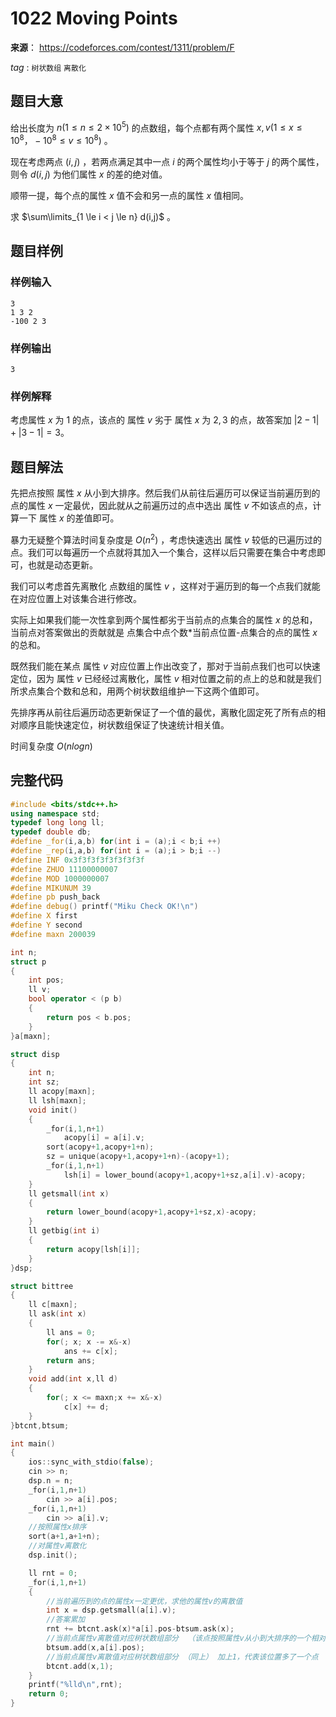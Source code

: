 # 1022  Moving Points

**来源**： https://codeforces.com/contest/1311/problem/F

$tag$ : `树状数组` `离散化` 



## 题目大意

给出长度为 $n(1≤n≤2×10^5)$ 的点数组，每个点都有两个属性 $x,v(1≤x≤10^8，-10^8≤v≤10^8)$ 。

现在考虑两点 $(i,j)$ ，若两点满足其中一点 $i$ 的两个属性均小于等于 $j$ 的两个属性，则令 $d(i,j)$ 为他们属性 $x$ 的差的绝对值。

顺带一提，每个点的属性 $x$ 值不会和另一点的属性 $x$ 值相同。 

求 $\sum\limits_{1 \le i < j \le n} d(i,j)$ 。 



## 题目样例

### 样例输入

```
3
1 3 2
-100 2 3
```

### 样例输出

```
3
```

### 样例解释

考虑属性 $x$ 为 $1$ 的点，该点的 属性 $v$ 劣于 属性 $x$ 为 $2,3$ 的点，故答案加 $|2-1|+|3-1|=3$。



## 题目解法

先把点按照 属性 $x$ 从小到大排序。然后我们从前往后遍历可以保证当前遍历到的点的属性 $x$ 一定最优，因此就从之前遍历过的点中选出 属性 $v$ 不如该点的点，计算一下 属性 $x$ 的差值即可。

暴力无疑整个算法时间复杂度是 $O(n^2)$ ，考虑快速选出 属性 $v$ 较低的已遍历过的点。我们可以每遍历一个点就将其加入一个集合，这样以后只需要在集合中考虑即可，也就是动态更新。

我们可以考虑首先离散化 点数组的属性 $v$ ，这样对于遍历到的每一个点我们就能在对应位置上对该集合进行修改。

实际上如果我们能一次性拿到两个属性都劣于当前点的点集合的属性 $x$ 的总和，当前点对答案做出的贡献就是 点集合中点个数*当前点位置-点集合的点的属性 $x$ 的总和。

既然我们能在某点 属性 $v$ 对应位置上作出改变了，那对于当前点我们也可以快速定位，因为 属性 $v$ 已经经过离散化，属性 $v$ 相对位置之前的点上的总和就是我们所求点集合个数和总和，用两个树状数组维护一下这两个值即可。

先排序再从前往后遍历动态更新保证了一个值的最优，离散化固定死了所有点的相对顺序且能快速定位，树状数组保证了快速统计相关值。

时间复杂度 $O(nlogn)$

## 完整代码

```c++
#include <bits/stdc++.h>
using namespace std;
typedef long long ll;
typedef double db;
#define _for(i,a,b) for(int i = (a);i < b;i ++)
#define _rep(i,a,b) for(int i = (a);i > b;i --)
#define INF 0x3f3f3f3f3f3f3f3f
#define ZHUO 11100000007
#define MOD 1000000007
#define MIKUNUM 39
#define pb push_back
#define debug() printf("Miku Check OK!\n")
#define X first
#define Y second
#define maxn 200039

int n;
struct p
{
	int pos;
	ll v;
	bool operator < (p b)
	{
		return pos < b.pos;
	}
}a[maxn];

struct disp
{
	int n;
	int sz; 
	ll acopy[maxn];
	ll lsh[maxn]; 
	void init()
	{
		_for(i,1,n+1)
			acopy[i] = a[i].v;
		sort(acopy+1,acopy+1+n);
		sz = unique(acopy+1,acopy+1+n)-(acopy+1);
		_for(i,1,n+1)
			lsh[i] = lower_bound(acopy+1,acopy+1+sz,a[i].v)-acopy;
	}
	ll getsmall(int x)
	{
		return lower_bound(acopy+1,acopy+1+sz,x)-acopy;
	}
	ll getbig(int i)
	{
		return acopy[lsh[i]];
	}
}dsp;

struct bittree
{
	ll c[maxn];
	ll ask(int x)
	{
		ll ans = 0;
		for(; x; x -= x&-x)
			ans += c[x];
		return ans;
	}
	void add(int x,ll d)
	{
		for(; x <= maxn;x += x&-x)
			c[x] += d; 
	}
}btcnt,btsum;

int main()	
{
	ios::sync_with_stdio(false);
	cin >> n;
	dsp.n = n;
	_for(i,1,n+1)
		cin >> a[i].pos;
	_for(i,1,n+1)
		cin >> a[i].v;
	//按照属性x排序
	sort(a+1,a+1+n);
    //对属性v离散化
	dsp.init();

	ll rnt = 0;
	_for(i,1,n+1)
	{
		//当前遍历到的点的属性x一定更优，求他的属性v的离散值
        int x = dsp.getsmall(a[i].v);
        //答案累加
		rnt += btcnt.ask(x)*a[i].pos-btsum.ask(x);
        //当前点属性v离散值对应树状数组部分  （该点按照属性v从小到大排序的一个相对位置）加上属性x
		btsum.add(x,a[i].pos);
        //当前点属性v离散值对应树状数组部分 （同上） 加上1，代表该位置多了一个点
		btcnt.add(x,1);
	}
	printf("%lld\n",rnt);
	return 0;
}

```

